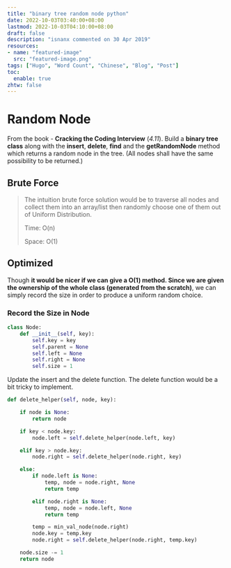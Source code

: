 ```yaml
---
title: "binary tree random node python"
date: 2022-10-03T03:40:00+08:00
lastmod: 2022-10-03T04:10:00+08:00
draft: false
description: "isnanx commented on 30 Apr 2019"
resources:
- name: "featured-image"
  src: "featured-image.png"
tags: ["Hugo", "Word Count", "Chinese", "Blog", "Post"]
toc:
  enable: true
zhtw: false
---
```

# Random Node
From the book - **Cracking the Coding Interview** (*4.11*).
Build a **binary tree class** along with the **insert**, **delete**, **find** and the **getRandomNode** method which returns a random node in the tree. (All nodes shall have the same possibility to be returned.)

## Brute Force
> The intuition brute force solution would be to traverse all nodes and collect them into an array/list then randomly choose one of them out of Uniform Distribution.
> 
> Time: O(n)
>
> Space: O(1)

## Optimized
Though **it would be nicer if we can give a O(1) method. Since we are given the ownership of the whole class (generated from the scratch)**, we can simply record the size in order to produce a uniform random choice.

### Record the Size in Node
```python
class Node:
    def __init__(self, key):
        self.key = key
        self.parent = None
        self.left = None
        self.right = None
        self.size = 1
```

Update the insert and the delete function. The delete function would be a bit tricky to implement.
```python
def delete_helper(self, node, key):

    if node is None:
        return node

    if key < node.key:
        node.left = self.delete_helper(node.left, key)

    elif key > node.key:
        node.right = self.delete_helper(node.right, key)

    else:
        if node.left is None:
            temp, node = node.right, None
            return temp

        elif node.right is None:
            temp, node = node.left, None
            return temp

        temp = min_val_node(node.right)
        node.key = temp.key
        node.right = self.delete_helper(node.right, temp.key)

    node.size -= 1
    return node
```